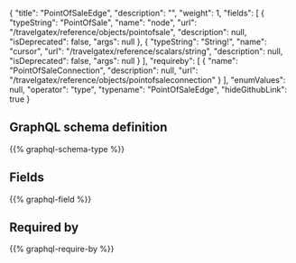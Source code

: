 {
  "title": "PointOfSaleEdge",
  "description": "",
  "weight": 1,
  "fields": [
    {
      "typeString": "PointOfSale",
      "name": "node",
      "url": "/travelgatex/reference/objects/pointofsale",
      "description": null,
      "isDeprecated": false,
      "args": null
    },
    {
      "typeString": "String!",
      "name": "cursor",
      "url": "/travelgatex/reference/scalars/string",
      "description": null,
      "isDeprecated": false,
      "args": null
    }
  ],
  "requireby": [
    {
      "name": "PointOfSaleConnection",
      "description": null,
      "url": "/travelgatex/reference/objects/pointofsaleconnection"
    }
  ],
  "enumValues": null,
  "operator": "type",
  "typename": "PointOfSaleEdge",
  "hideGithubLink": true
}
## GraphQL schema definition

{{% graphql-schema-type %}}

## Fields

{{% graphql-field %}}

## Required by

{{% graphql-require-by %}}
